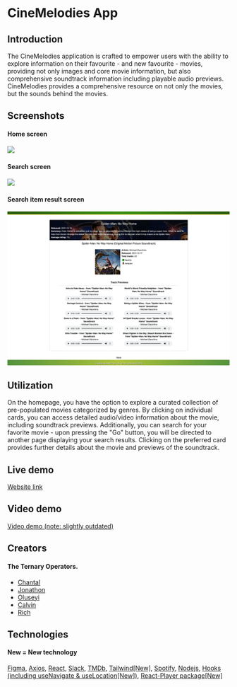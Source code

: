 # CineMelodies App

## Introduction
The CineMelodies application is crafted to empower users with the ability to explore information on their favourite - and new favourite - movies, providing not only images and core movie information, but also comprehensive soundtrack information including playable audio previews. CineMelodies provides a comprehensive resource on not only the movies, but the sounds behind the movies.


## Screenshots
#### Home screen

<img src="./cinemelodies/Images/screen-home.png" width="800px"/>

#### Search screen

<img src="./cinemelodies/Images/screen-search.png" width="800px"/>

#### Search item result screen

<img src="./cinemelodies/Images/screen-audio.png" width="800px" />


## Utilization
On the homepage, you have the option to explore a curated collection of pre-populated movies categorized by genres. By clicking on individual cards, you can access detailed audio/video information about the movie, including soundtrack previews. Additionally, you can search for your favorite movie - upon pressing the "Go" button, you will be directed to another page displaying your search results. Clicking on the preferred card provides further details about the movie and previews of the soundtrack.


## Live demo
[Website link](https://cinemelodies.netlify.app/)

## Video demo
[Video demo (note: slightly outdated)](https://jonathon10k.github.io/module12-generated-profile/cinemelodies-demo.mp4)


## Creators

  #### The Ternary Operators.
- [Chantal](https://github.com/chantalcassinijones)
- [Jonathon](https://github.com/jonathon10k)
- [Oluseyi](https://github.com/seyiturbo)
- [Calvin](https://github.com/calvin-manu)
- [Rich](https://github.com/Rich90U)


## Technologies
#### New = New technology
[Figma](https://www.figma.com),
[Axios](https://axios-http.com/docs/intro),
[React](https://react.dev/),
[Slack](https://slack.com/intl/en-gb),
[TMDb](https://www.themoviedb.org/?language=en-GB),
[Tailwind[New]](https://tailwindcss.com/),
[Spotify](https://developer.spotify.com/documentation/web-api),
[Nodejs](https://nodejs.org/en),
[Hooks (including useNavigate & useLocation[New])](https://legacy.reactjs.org/docs/hooks-overview.html),
[React-Player package[New]](https://www.npmjs.com/package/react-player)






